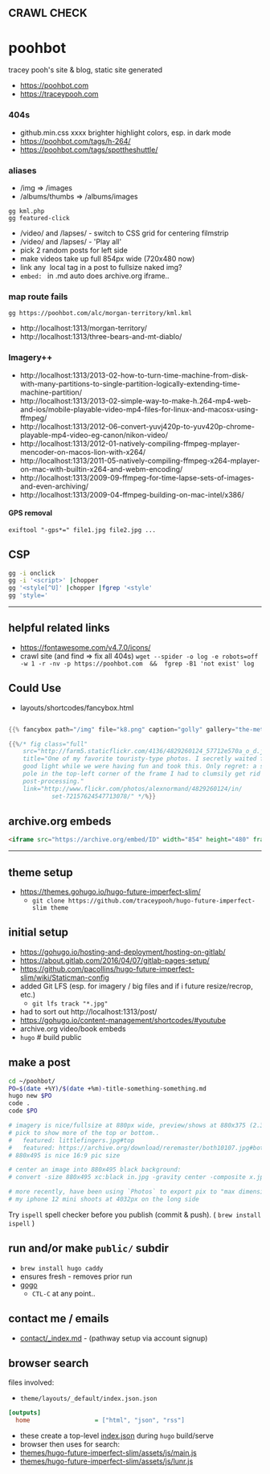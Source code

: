 
CRAWL CHECK
---
# poohbot
tracey pooh's site & blog, static site generated

- https://poohbot.com
- https://traceypooh.com


### 404s
- github.min.css  xxxx brighter highlight colors, esp. in dark mode
- https://poohbot.com/tags/h-264/
- https://poohbot.com/tags/spottheshuttle/

### aliases
- /img           => /images
- /albums/thumbs => /albums/images
```
gg kml.php
gg featured-click
```
- /video/ and /lapses/ - switch to CSS grid for centering filmstrip
- /video/ and /lapses/ - 'Play all'
- pick 2 random posts for left side
- make videos take up full 854px wide (720x480 now)
- link any <img> local tag in a post to fullsize naked img?
- `embed: ` in .md auto does archive.org iframe..

### map route fails
```
gg https://poohbot.com/alc/morgan-territory/kml.kml
```
- http://localhost:1313/morgan-territory/
- http://localhost:1313/three-bears-and-mt-diablo/


### Imagery++
- http://localhost:1313/2013-02-how-to-turn-time-machine-from-disk-with-many-partitions-to-single-partition-logically-extending-time-machine-partition/
- http://localhost:1313/2013-02-simple-way-to-make-h.264-mp4-web-and-ios/mobile-playable-video-mp4-files-for-linux-and-macosx-using-ffmpeg/
- http://localhost:1313/2012-06-convert-yuvj420p-to-yuv420p-chrome-playable-mp4-video-eg-canon/nikon-video/
- http://localhost:1313/2012-01-natively-compiling-ffmpeg-mplayer-mencoder-on-macos-lion-with-x264/
- http://localhost:1313/2011-05-natively-compiling-ffmpeg-x264-mplayer-on-mac-with-builtin-x264-and-webm-encoding/
- http://localhost:1313/2009-09-ffmpeg-for-time-lapse-sets-of-images-and-even-archiving/
- http://localhost:1313/2009-04-ffmpeg-building-on-mac-intel/x386/

#### GPS removal
```
exiftool "-gps*=" file1.jpg file2.jpg ...
```

## CSP
```bash
gg -i onclick
gg -i '<script>' |chopper
gg '<style[^U]' |chopper |fgrep '<style'
gg 'style='
```

---


## helpful related links
- https://fontawesome.com/v4.7.0/icons/
- crawl site (and find => fix all 404s)
`wget --spider -o log -e robots=off -w 1 -r -nv -p https://poohbot.com  &&  fgrep -B1 'not exist' log`


## Could Use
- layouts/shortcodes/fancybox.html
```go

{{% fancybox path="/img" file="k8.png" caption="golly" gallery="the-met" %}}

{{%/* fig class="full"
    src="http://farm5.staticflickr.com/4136/4829260124_57712e570a_o_d.jpg"
    title="One of my favorite touristy-type photos. I secretly waited for the
    good light while we were having fun and took this. Only regret: a stupid
    pole in the top-left corner of the frame I had to clumsily get rid of at
    post-processing."
    link="http://www.flickr.com/photos/alexnormand/4829260124/in/
            set-72157624547713078/" */%}}
```

## archive.org embeds
```html
<iframe src="https://archive.org/embed/ID" width="854" height="480" frameborder="0" webkitallowfullscreen="true" mozallowfullscreen="true" allowfullscreen></iframe>
```

---

## theme setup
- https://themes.gohugo.io/hugo-future-imperfect-slim/
  - `git clone https://github.com/traceypooh/hugo-future-imperfect-slim theme`


## initial setup
- https://gohugo.io/hosting-and-deployment/hosting-on-gitlab/
- https://about.gitlab.com/2016/04/07/gitlab-pages-setup/
- https://github.com/pacollins/hugo-future-imperfect-slim/wiki/Staticman-config
- added Git LFS (esp. for imagery / big files and if i future resize/recrop, etc.)
  - `git lfs track "*.jpg"`
- had to sort out http://localhost:1313/post/
- https://gohugo.io/content-management/shortcodes/#youtube
- archive.org video/book embeds
- `hugo` # build public


## make a post
```bash
cd ~/poohbot/
PO=$(date +%Y)/$(date +%m)-title-something-something.md
hugo new $PO
code .
code $PO

# imagery is nice/fullsize at 880px wide, preview/shows at 880x375 (2.35:1) where you can
# pick to show more of the top or bottom..
#   featured: littlefingers.jpg#top
#   featured: https://archive.org/download/reremaster/both10107.jpg#bottom
# 880x495 is nice 16:9 pic size

# center an image into 880x495 black background:
# convert -size 880x495 xc:black in.jpg -gravity center -composite x.jpg; identify x.jpg; open x.jpg

# more recently, have been using `Photos` to export pix to "max dimension" of 2016px, since
# my iphone 12 mini shoots at 4032px on the long side
```

Try `ispell` spell checker before you publish (commit & push).  ( `brew install ispell` )


## run and/or make `public/` subdir
- `brew install hugo caddy`
- ensures fresh - removes prior run
- [gogo](gogo)
  - `CTL-C` at any point..



## contact me / emails
- [contact/_index.md](contact/_index.md) - (pathway setup via account signup)


## browser search
files involved:
- `theme/layouts/_default/index.json.json`
```ini
[outputs]
  home                  = ["html", "json", "rss"]
```
- these create a top-level [index.json](https://poohbot.com/index.json) during `hugo` build/serve
- browser then uses for search:
- [themes/hugo-future-imperfect-slim/assets/js/main.js](themes/hugo-future-imperfect-slim/assets/js/main.js)
- [themes/hugo-future-imperfect-slim/assets/js/lunr.js](themes/hugo-future-imperfect-slim/assets/js/lunr.js)
